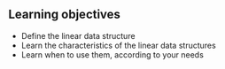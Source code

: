 ## Learning objectives
* Define the linear data structure
* Learn the characteristics of the linear data structures
* Learn when to use them, according to your needs
